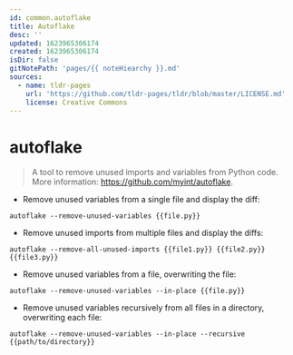 ```yaml
---
id: common.autoflake
title: Autoflake
desc: ''
updated: 1623965306174
created: 1623965306174
isDir: false
gitNotePath: 'pages/{{ noteHiearchy }}.md'
sources:
  - name: tldr-pages
    url: 'https://github.com/tldr-pages/tldr/blob/master/LICENSE.md'
    license: Creative Commons
---
```

# autoflake

> A tool to remove unused imports and variables from Python code.
> More information: <https://github.com/myint/autoflake>.

- Remove unused variables from a single file and display the diff:

`autoflake --remove-unused-variables {{file.py}}`

- Remove unused imports from multiple files and display the diffs:

`autoflake --remove-all-unused-imports {{file1.py}} {{file2.py}} {{file3.py}}`

- Remove unused variables from a file, overwriting the file:

`autoflake --remove-unused-variables --in-place {{file.py}}`

- Remove unused variables recursively from all files in a directory, overwriting each file:

`autoflake --remove-unused-variables --in-place --recursive {{path/to/directory}}`


